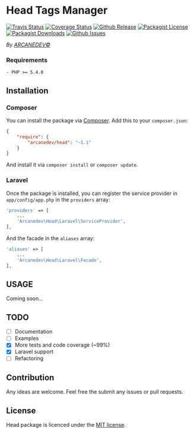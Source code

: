 Head Tags Manager
==============
[![Travis Status](http://img.shields.io/travis/ARCANEDEV/Head.svg?style=flat-square)](https://travis-ci.org/ARCANEDEV/Head)
[![Coverage Status](http://img.shields.io/coveralls/ARCANEDEV/Head.svg?style=flat-square)](https://coveralls.io/r/ARCANEDEV/Head?branch=master)
[![Github Release](http://img.shields.io/github/release/ARCANEDEV/Head.svg?style=flat-square)](https://github.com/ARCANEDEV/Head/releases)
[![Packagist License](http://img.shields.io/packagist/l/ARCANEDEV/Head.svg?style=flat-square)](https://github.com/ARCANEDEV/Head/blob/master/LICENSE)
[![Packagist Downloads](https://img.shields.io/packagist/dt/arcanedev/head.svg?style=flat-square)](https://packagist.org/packages/arcanedev/head)
[![Github Issues](http://img.shields.io/github/issues/ARCANEDEV/Head.svg?style=flat-square)](https://github.com/ARCANEDEV/Head/issues)

*By [ARCANEDEV&copy;](http://www.arcanedev.net/)*

### Requirements

    - PHP >= 5.4.0
    
## Installation
### Composer
You can install the package via [Composer](http://getcomposer.org/). Add this to your `composer.json`:
```json
{
    "require": {
        "arcanedev/head": "~1.1"
    }
}
```
And install it via `composer install` or `composer update`.

### Laravel
Once the package is installed, you can register the service provider in `app/config/app.php` in the `providers` array:

```php
'providers' => [
    ...
    'Arcanedev\Head\Laravel\ServiceProvider',
],
```

And the facade in the `aliases` array:

```php
'aliases' => [
    ...
    'Arcanedev\Head\Laravel\Facade',
],
```

## USAGE
Coming soon...

## TODO

  - [ ] Documentation
  - [ ] Examples
  - [x] More tests and code coverage (~99%)
  - [x] Laravel support
  - [ ] Refactoring

## Contribution

Any ideas are welcome. Feel free the submit any issues or pull requests.
  
## License

Head package is licenced under the [MIT license](https://github.com/ARCANEDEV/Head/blob/master/LICENSE).
